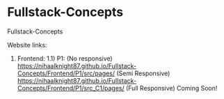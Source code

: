 # Fullstack-Concepts
Fullstack-Concepts

Website links:

1) Frontend:
1.1) P1:
(No responsive)
https://nihaalknight87.github.io/Fullstack-Concepts/Frontend/P1/src/pages/
(Semi Responsive)
https://nihaalknight87.github.io/Fullstack-Concepts/Frontend/P1/src_C1/pages/
(Full Responsive)
Coming Soon!
